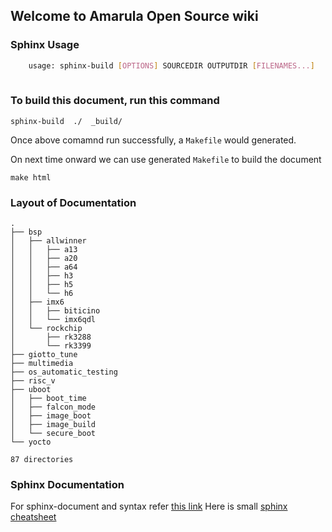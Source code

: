 ## Welcome to Amarula Open Source wiki

### Sphinx Usage

```bash
	usage: sphinx-build [OPTIONS] SOURCEDIR OUTPUTDIR [FILENAMES...]
	
```

### To build this document, run this command 

`sphinx-build  ./  _build/`

Once above comamnd run successfully, a `Makefile` would generated.

On next time onward we can use generated `Makefile` to build the document

`make html`

### Layout of Documentation
```
.
├── bsp
│   ├── allwinner
│   │   ├── a13
│   │   ├── a20
│   │   ├── a64
│   │   ├── h3
│   │   ├── h5
│   │   └── h6
│   ├── imx6
│   │   ├── biticino
│   │   └── imx6qdl
│   └── rockchip
│       ├── rk3288
│       └── rk3399
├── giotto_tune
├── multimedia
├── os_automatic_testing
├── risc_v
├── uboot
│   ├── boot_time
│   ├── falcon_mode
│   ├── image_boot
│   ├── image_build
│   └── secure_boot
└── yocto

87 directories
```

### Sphinx Documentation

For sphinx-document and syntax refer [this link](https://www.sphinx-doc.org/en/master/contents.html)
Here is small [sphinx cheatsheet](https://matplotlib.org/sampledoc/cheatsheet.html)

